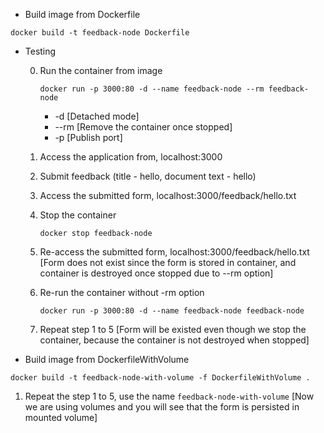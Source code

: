 - Build image from Dockerfile

```
docker build -t feedback-node Dockerfile
```

- Testing

	0. Run the container from image
		```
		docker run -p 3000:80 -d --name feedback-node --rm feedback-node
		```
		- -d [Detached mode]
		- --rm [Remove the container once stopped]
		- -p [Publish port]
	1) Access the application from, localhost:3000
	2) Submit feedback (title - hello, document text - hello)
	3) Access the submitted form, localhost:3000/feedback/hello.txt
	4) Stop the container
		```
		docker stop feedback-node
		```
	5) Re-access the submitted form, localhost:3000/feedback/hello.txt [Form does not exist since the form is stored in container, and container is destroyed once stopped due to --rm option]
	6) Re-run the container without -rm option
		```
		docker run -p 3000:80 -d --name feedback-node feedback-node
		```

	7) Repeat step 1 to 5 [Form will be existed even though we stop the container, because the container is not destroyed when stopped]


- Build image from DockerfileWithVolume

```
docker build -t feedback-node-with-volume -f DockerfileWithVolume .
```

1) Repeat the step 1 to 5, use the name `feedback-node-with-volume` [Now we are using volumes and you will see that the form is persisted in mounted volume]
